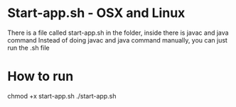 # Start-app.sh - OSX and Linux

There is a file called start-app.sh in the folder, inside there is javac and java command
Instead of doing javac and java command manually, you can just run the .sh file

# How to run

chmod +x start-app.sh
./start-app.sh
